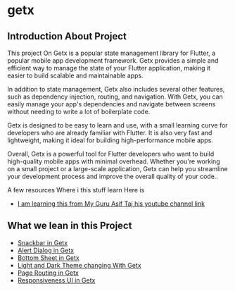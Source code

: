 # getx

## Introduction About Project

This project On Getx is a popular state management library for Flutter, a popular mobile app development framework. Getx provides a simple and efficient way to manage the state of your Flutter application, making it easier to build scalable and maintainable apps.

In addition to state management, Getx also includes several other features, such as dependency injection, routing, and navigation. With Getx, you can easily manage your app's dependencies and navigate between screens without needing to write a lot of boilerplate code.

Getx is designed to be easy to learn and use, with a small learning curve for developers who are already familiar with Flutter. It is also very fast and lightweight, making it ideal for building high-performance mobile apps.

Overall, Getx is a powerful tool for Flutter developers who want to build high-quality mobile apps with minimal overhead. Whether you're working on a small project or a large-scale application, Getx can help you streamline your development process and improve the overall quality of your code..

A few resources Where i this stuff learn Here is

- [I am learning this from My Guru Asif Taj  his youtube channel link ](https://www.youtube.com/@thetechbrotherss)
 

## What we lean in this Project 
- [Snackbar in Getx]()
- [Alert Dialog in Getx]()
- [Bottom Sheet in Getx]()
- [Light and Dark Theme changing With Getx]()
- [Page Routing  in Getx]()
- [Responsiveness UI  in Getx]()


